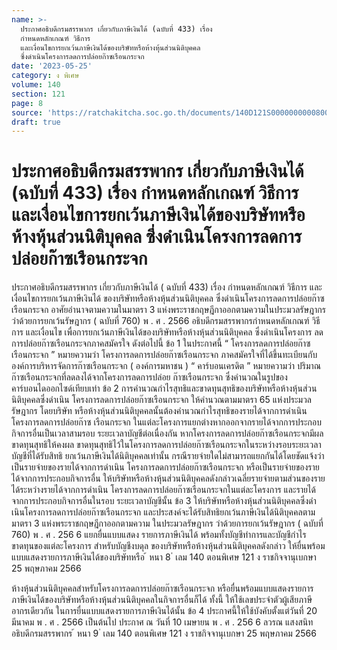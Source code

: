 ```yaml
---
name: >-
  ประกาศอธิบดีกรมสรรพากร เกี่ยวกับภาษีเงินได้ (ฉบับที่ 433) เรื่อง 
  กำหนดหลักเกณฑ์ วิธีการ
  และเงื่อนไขการยกเว้นภาษีเงินได้ของบริษัทหรือห้างหุ้นส่วนนิติบุคคล
  ซึ่งดำเนินโครงการลดการปล่อยก๊าซเรือนกระจก
date: '2023-05-25'
category: ง พิเศษ
volume: 140
section: 121
page: 8
source: 'https://ratchakitcha.soc.go.th/documents/140D121S0000000000800.pdf'
draft: true
---
```


# ประกาศอธิบดีกรมสรรพากร เกี่ยวกับภาษีเงินได้ (ฉบับที่ 433) เรื่อง  กำหนดหลักเกณฑ์ วิธีการ และเงื่อนไขการยกเว้นภาษีเงินได้ของบริษัทหรือห้างหุ้นส่วนนิติบุคคล ซึ่งดำเนินโครงการลดการปล่อยก๊าซเรือนกระจก

ประกาศอธิบดีกรมสรรพากร เกี่ยวกับภาษีเงินได้ ( ฉบับที่ 433) เรื่อง กําหนดหลักเกณฑ์ วิธีการ และเงื่อนไขการยกเว้นภาษีเงินได้ ของบริษัทหรือห้างหุ้นส่วนนิติบุคคล ซึ่งดําเนินโครงการลดการปล่อยก๊าซเรือนกระจก อาศัยอํานาจตามความในมาตรา 3 แห่งพระราชกฤษฎีกาออกตามความในประมวลรัษฎากร ว่าด้วยการยกเว้นรัษฎากร ( ฉบับที่ 760) พ . ศ . 2566 อธิบดีกรมสรรพากรกําหนดหลักเกณฑ์ วิธีการ และเงื่อนไข เพื่อการยกเว้นภาษีเงินได้ของบริษัทหรือห้างหุ้นส่วนนิติบุคคล ซึ่งดําเนินโครงการ ลดการปล่อยก๊าซเรือนกระจกภาคสมัครใจ ดังต่อไปนี้ ข้อ 1 ในประกาศนี้ “ โครงการลดการปล่อยก๊าซเรือนกระจก ” หมายความว่า โครงการลดการปล่อยก๊าซเรือนกระจก ภาคสมัครใจที่ได้ขึ้นทะเบียนกับองค์การบริหารจัดการก๊าซเรือนกระจก ( องค์การมหาชน ) “ คาร์บอนเครดิต ” หมายความว่า ปริมาณก๊าซเรือนกระจกที่ลดลงได้จากโครงการลดการปล่อย ก๊าซเรือนกระจก ซึ่งคํานวณในรูปของคาร์บอนไดออกไซด์เทียบเท่า ข้อ 2 การคํานวณกําไรสุทธิและขาดทุนสุทธิของบริษัทหรือห้างหุ้นส่วนนิติบุคคลซึ่งดําเนิน โครงการลดการปล่อยก๊าซเรือนกระจก ให้คํานวณตามมาตรา 65 แห่งประมวลรัษฎากร โดยบริษัท หรือห้างหุ้นส่วนนิติบุคคลนั้นต้องคํานวณกําไรสุทธิของรายได้จากการดําเนินโครงการลดการปล่อยก๊าซ เรือนกระจก ในแต่ละโครงการแยกต่างหากออกจากรายได้จากการประกอบกิจการอื่นเป็นเวลาสามรอบ ระยะเวลาบัญชีต่อเนื่องกัน หากโครงการลดการปล่อยก๊าซเรือนกระจกมีผลขาดทุนสุทธิให้คงผล ขาดทุนสุทธิไว้ในโครงการลดการปล่อยก๊าซเรือนกระจกในระหว่างรอบระยะเวลาบัญชีที่ได้รับสิทธิ ยกเว้นภาษีเงินได้นิติบุคคลเท่านั้น กรณีรายจ่ายใดไม่สามารถแยกกันได้โดยชัดแจ้งว่าเป็นรายจ่ายของรายได้จากการดําเนิน โครงการลดการปล่อยก๊าซเรือนกระจก หรือเป็นรายจ่ายของรายได้จากการประกอบกิจการอื่น ให้บริษัทหรือห้างหุ้นส่วนนิติบุคคลดังกล่าวเฉลี่ยรายจ่ายตามส่วนของรายได้ระหว่างรายได้จากการดําเนิน โครงการลดการปล่อยก๊าซเรือนกระจกในแต่ละโครงการ และรายได้จากการประกอบกิจการอื่นในรอบ ระยะเวลาบัญชีนั้น ข้อ 3 ให้บริษัทหรือห้างหุ้นส่วนนิติบุคคลซึ่งดําเนินโครงการลดการปล่อยก๊าซเรือนกระจก และประสงค์จะได้รับสิทธิยกเว้นภาษีเงินได้นิติบุคคลตามมาตรา 3 แห่งพระราชกฤษฎีกาออกตามความ ในประมวลรัษฎากร ว่าด้วยการยกเว้นรัษฎากร ( ฉบับที่ 760) พ . ศ . 256 6 แยกยื่นแบบแสดง รายการภาษีเงินได้ พร้อมทั้งบัญชีทําการและบัญชีกําไรขาดทุนของแต่ละโครงการ สําหรับบัญชีงบดุล ของบริษัทหรือห้างหุ้นส่วนนิติบุคคลดังกล่าว ให้ยื่นพร้อมแบบแสดงรายการภาษีเงินได้ของบริษัทหรือ ้ หนา 8 ่ เลม 140 ตอนพิเศษ 121 ง ราชกิจจานุเบกษา 25 พฤษภาคม 2566

ห้างหุ้นส่วนนิติบุคคลสําหรับโครงการลดการปล่อยก๊าซเรือนกระจก หรือยื่นพร้อมแบบแสดงรายการ ภาษีเงินได้ของบริษัทหรือห้างหุ้นส่วนนิติบุคคลในกิจการอื่นก็ได้ ทั้งนี้ ให้ใช้เลขประจําตัวผู้เสียภาษีอากรเดียวกัน ในการยื่นแบบแสดงรายการภาษีเงินได้นั้น ข้อ 4 ประกาศนี้ให้ใช้บังคับตั้งแต่วันที่ 20 มีนาคม พ . ศ . 2566 เป็นต้นไป ประกาศ ณ วันที่ 10 เมษายน พ . ศ . 256 6 ลวรณ แสงสนิท อธิบดีกรมสรรพากร ้ หนา 9 ่ เลม 140 ตอนพิเศษ 121 ง ราชกิจจานุเบกษา 25 พฤษภาคม 2566
